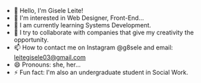 - 👋 Hello, I'm Gisele Leite!
- 👀 I'm interested in Web Designer, Front-End...
- 🌱 I am currently learning Systems Development.
- 💞️ I try to collaborate with companies that give my creativity the opportunity.
- 📫 How to contact me on Instagram @g8sele and email: leitegisele03@gmail.com
- 😄 Pronouns: she, her...
- ⚡ Fun fact: I'm also an undergraduate student in Social Work.
